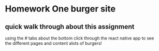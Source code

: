 # Homework One burger site

## quick walk through about this assignment

using the # tabs about the bottom click through the react native app to see the different pages and content alots of burgers!
